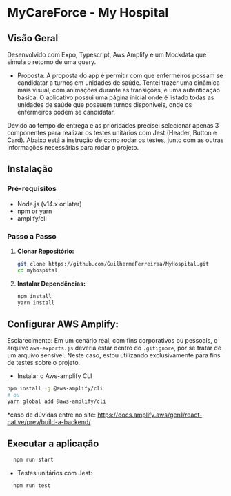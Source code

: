 # MyCareForce - My Hospital

## Visão Geral
Desenvolvido com Expo, Typescript, Aws Amplify e um Mockdata que simula o retorno de uma query.

- Proposta:
A proposta do app é permitir com que enfermeiros possam se candidatar a turnos  em unidades de saúde. Tentei trazer uma dinâmica mais visual, com animações durante as transições, e uma autenticação básica. O aplicativo possui uma página inicial onde é listado todas as unidades de saúde que possuem turnos disponíveis, onde os enfermeiros podem se candidatar.

Devido ao tempo de entrega e as prioridades precisei selecionar apenas 3 componentes para realizar os testes unitários com Jest (Header, Button e Card). Abaixo está a instrução de como rodar os testes, junto com as outras informações necessárias para rodar o projeto.

## Instalação

### Pré-requisitos
- Node.js (v14.x or later)
- npm or yarn
- amplify/cli

### Passo a Passo
1. **Clonar Repositório:**
   ```bash
   git clone https://github.com/GuilhermeFerreiraa/MyHospital.git
   cd myhospital

1. **Instalar Dependências:**
   ```bash
   npm install
   yarn install
   
## Configurar AWS Amplify:

Esclarecimento: Em um cenário real, com fins corporativos ou pessoais, o arquivo `aws-exports.js` deveria estar dentro do `.gitignore`, por se tratar de um arquivo sensível. Neste caso, estou utilizando exclusivamente para fins de testes sobre o projeto.

- Instalar o Aws-amplify CLI
```bash
npm install -g @aws-amplify/cli
# ou
yarn global add @aws-amplify/cli
```

*caso de dúvidas entre no site: https://docs.amplify.aws/gen1/react-native/prev/build-a-backend/


## Executar a aplicação
```bash
  npm run start
```

- Testes unitários com Jest:
```bash
  npm run test
```
